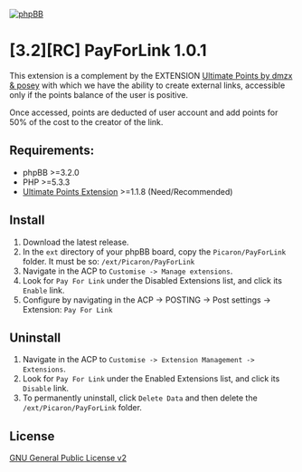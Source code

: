 [![phpBB](https://www.phpbb.com/theme/images/logos/blue/160x52.png)](http://www.phpbb.com)

# [3.2][RC] PayForLink 1.0.1
This extension is a complement by the EXTENSION [Ultimate Points by dmzx &amp; posey](http://www.dmzx-web.net/viewtopic.php?f=66&t=2415) with which we have the ability to create external links, accessible only if the points balance of the user is positive.

Once accessed, points are deducted of user account and add points for 50% of the cost to the creator of the link.

## Requirements:
* phpBB >=3.2.0
* PHP >=5.3.3
* [Ultimate Points Extension](http://www.dmzx-web.net/viewtopic.php?f=66&t=2415) >=1.1.8 (Need/Recommended)

## Install
1. Download the latest release.
2. In the `ext` directory of your phpBB board, copy the `Picaron/PayForLink` folder. It must be so: `/ext/Picaron/PayForLink`
3. Navigate in the ACP to `Customise -> Manage extensions`.
4. Look for `Pay For Link` under the Disabled Extensions list, and click its `Enable` link.
5. Configure by navigating in the ACP -> POSTING -> Post settings -> Extension: `Pay For Link`

## Uninstall
1. Navigate in the ACP to `Customise -> Extension Management -> Extensions`.
2. Look for `Pay For Link` under the Enabled Extensions list, and click its `Disable` link.
3. To permanently uninstall, click `Delete Data` and then delete the `/ext/Picaron/PayForLink` folder.

## License
[GNU General Public License v2](http://opensource.org/licenses/GPL-2.0)

